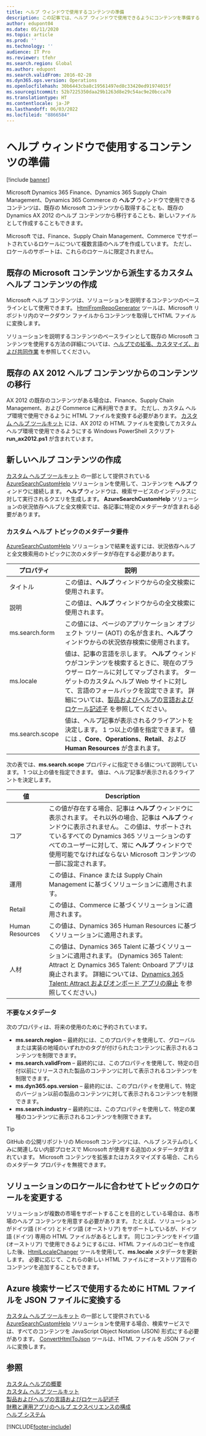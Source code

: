 ```yaml
---
title: ヘルプ ウィンドウで使用するコンテンツの準備
description: この記事では、ヘルプ ウィンドウで使用できるようにコンテンツを準備する方法について説明します。
author: edupont04
ms.date: 05/11/2020
ms.topic: article
ms.prod: ''
ms.technology: ''
audience: IT Pro
ms.reviewer: tfehr
ms.search.region: Global
ms.author: edupont
ms.search.validFrom: 2016-02-28
ms.dyn365.ops.version: Operations
ms.openlocfilehash: 30b6443cba8c19561497ed8c33420ed91974015f
ms.sourcegitcommit: 52b7225350daa29b1263d8e29c54ac9e20bcca70
ms.translationtype: HT
ms.contentlocale: ja-JP
ms.lasthandoff: 06/03/2022
ms.locfileid: "8866584"
---
```

# <a name="prepare-content-for-use-with-the-help-pane"></a>ヘルプ ウィンドウで使用するコンテンツの準備

[!include [banner](../includes/banner.md)]

Microsoft Dynamics 365 Finance、Dynamics 365 Supply Chain Management、Dynamics 365 Commerce の **ヘルプ** ウィンドウで使用できるコンテンツは、既存の Microsoft コンテンツから取得することも、既存の Dynamics AX 2012 のヘルプ コンテンツから移行することも、新しいファイルとして作成することもできます。

Microsoft では、Finance、Supply Chain Management、Commerce でサポートされているロケールについて複数言語のヘルプを作成しています。 ただし、ロケールのサポートは、これらのロケールに限定されません。

## <a name="creating-custom-help-content-that-is-derived-from-existing-microsoft-content"></a>既存の Microsoft コンテンツから派生するカスタム ヘルプ コンテンツの作成

Microsoft ヘルプ コンテンツは、ソリューションを説明するコンテンツのベースラインとして使用できます。 [HtmlFromRepoGenerator](custom-help-toolkit-HtmlFromRepoGenerator.md) ツールは、Microsoft リポジトリ内のマークダウン ファイルからコンテンツを取得してHTML ファイルに変換します。

ソリューションを説明するコンテンツのベースラインとして既存の Microsoft コンテンツを使用する方法の詳細については、[ヘルプでの拡張、カスタマイズ、および共同作業](contributor-guide.md) を参照してください。

## <a name="migrating-content-from-existing-ax-2012-help-content"></a>既存の AX 2012 ヘルプ コンテンツからのコンテンツの移行

AX 2012 の既存のコンテンツがある場合は、Finance、Supply Chain Management、および Commerce に再利用できます。 ただし、カスタム ヘルプ環境で使用できるように HTML ファイルを変換する必要があります。 [カスタム ヘルプ ツールキット](custom-help-toolkit.md) には、AX 2012 の HTML ファイルを変換してカスタム ヘルプ環境で使用できるようにする Windows PowerShell スクリプト **run_ax2012.ps1** が含まれています。

## <a name="creating-new-help-content"></a>新しいヘルプ コンテンツの作成

[カスタム ヘルプ ツールキット](custom-help-toolkit.md) の一部として提供されている [AzureSearchCustomHelp](walkthrough-help-azure.md) ソリューションを使用して、コンテンツを **ヘルプ** ウィンドウに接続します。 **ヘルプ** ウィンドウは、検索サービスのインデックスに対して実行されるクエリを生成します。 **AzureSearchCustomHelp** ソリューションの状況依存ヘルプと全文検索では、各記事に特定のメタデータが含まれる必要があります。

### <a name="metadata-requirements-for-custom-help-topics"></a><a name="metadata"></a>カスタム ヘルプ トピックのメタデータ要件

[AzureSearchCustomHelp](walkthrough-help-azure.md) ソリューションで結果を返すには、状況依存ヘルプと全文検索用のトピックに次のメタデータが存在する必要があります。

| プロパティ | 説明 |
|----------|-------------|
| タイトル | この値は、**ヘルプ** ウィンドウからの全文検索に使用されます。 |
| 説明 | この値は、**ヘルプ** ウィンドウからの全文検索に使用されます。 |
| ms.search.form | この値には、ページのアプリケーション オブジェクト ツリー (AOT) の名が含まれ、**ヘルプ** ウィンドウからの状況依存検索に使用されます。 |
| ms.locale | 値は、記事の言語を示します。 **ヘルプ** ウィンドウがコンテンツを検索するときに、現在のブラウザー ロケールに対してマップされます。 ターゲットのカスタム ヘルプ Web サイトに対して、言語のフォールバックを設定できます。 詳細については、[製品およびヘルプの言語およびロケール記述子](language-locale.md) を参照してください。 |
| ms.search.scope | 値は、ヘルプ記事が表示されるクライアントを決定します。 1 つ以上の値を指定できます。 値には 、**Core**、**Operations**、**Retail**、および **Human Resources** が含まれます。 |

次の表では、**ms.search.scope** プロパティに指定できる値について説明しています。 1 つ以上の値を指定できます。 値は、ヘルプ記事が表示されるクライアントを決定します。

| 値 | Description |
|-------|-------------|
| コア | この値が存在する場合、記事は **ヘルプ** ウィンドウに表示されます。 それ以外の場合、記事は **ヘルプ** ウィンドウに表示されません。 この値は、サポートされているすべての Dynamics 365 ソリューションのすべてのユーザーに対して、常に **ヘルプ** ウィンドウで使用可能でなければならない Microsoft コンテンツの一部に設定されます。 |
| 運用 | この値は、Finance または Supply Chain Management に基づくソリューションに適用されます。 |
| Retail | この値は、Commerce に基づくソリューションに適用されます。 |
| Human Resources | この値は、Dynamics 365 Human Resources に基づくソリューションに適用されます。 |
| 人材 | この値は、Dynamics 365 Talent に基づくソリューションに適用されます。 (Dynamics 365 Talent: Attract と Dynamics 365 Talent: Onboard アプリは廃止されます。 詳細については、[Dynamics 365 Talent: Attract およびオンボード アプリの廃止](https://community.dynamics.com/365/talent/b/dynamics365fortalent/posts/retiring-dynamics-365-talent-attract-and-nboard-apps) を参照してください。) |

### <a name="non-required-metadata"></a>不要なメタデータ

次のプロパティは、将来の使用のために予約されています。

- **ms.search.region** – 最終的には、このプロパティを使用して、グローバルまたは実装の地域のいずれかのタグが付けられたコンテンツに表示されるコンテンツを制限できます。
- **ms.search.validFrom** – 最終的には、このプロパティを使用して、特定の日付以前にリリースされた製品のコンテンツに対して表示されるコンテンツを制限できます。
- **ms.dyn365.ops.version** – 最終的には、このプロパティを使用して、特定のバージョン以前の製品のコンテンツに対して表示されるコンテンツを制限できます。
- **ms.search.industry** – 最終的には、このプロパティを使用して、特定の業種のコンテンツに表示されるコンテンツを制限できます。

> [!TIP]
> GitHub の公開リポジトリの Microsoft コンテンツには、ヘルプ システムのしくみに関連しない内部プロセスで Microsoft が使用する追加のメタデータが含まれています。 Microsoft コンテンツを拡張またはカスタマイズする場合、これらのメタデータ プロパティを無視できます。

## <a name="changing-the-locale-of-topics-to-match-the-locale-of-solutions"></a>ソリューションのロケールに合わせてトピックのロケールを変更する

ソリューションが複数の市場をサポートすることを目的としている場合は、各市場のヘルプ コンテンツを用意する必要があります。 たとえば、ソリューションがドイツ語 (ドイツ) とドイツ語 (オーストリア) をサポートしているが、ドイツ語 (ドイツ) 専用の HTML ファイルがあるとします。 同じコンテンツをドイツ語 (オーストリア) で使用できるようにするには、HTML ファイルのコピーを作成した後、[HtmlLocaleChanger](custom-help-toolkit-HtmlLocaleChanger.md) ツールを使用して、**ms.locale** メタデータを更新します。 必要に応じて、これらの新しい HTML ファイルにオーストリア固有のコンテンツを追加することもできます。

## <a name="converting-html-files-to-json-files-for-use-with-an-azure-search-service"></a>Azure 検索サービスで使用するために HTML ファイルを JSON ファイルに変換する

[カスタム ヘルプ ツールキット](custom-help-toolkit.md) の一部として提供されている [AzureSearchCustomHelp](walkthrough-help-azure.md) ソリューションを使用する場合、検索サービスでは、すべてのコンテンツを JavaScript Object Notation (JSON) 形式にする必要があります。 [ConvertHtmlToJson](custom-help-toolkit-ConvertHtmlToJson.md) ツールは、HTML ファイルを JSON ファイルに変換します。

## <a name="see-also"></a>参照

[カスタム ヘルプの概要](custom-help-overview.md)  
[カスタム ヘルプ ツールキット](custom-help-toolkit.md)  
[製品およびヘルプの言語およびロケール記述子](language-locale.md)  
[財務と運用アプリのヘルプ エクスペリエンスの構成](../../fin-ops/get-started/help-connect.md)  
[ヘルプ システム](../../fin-ops/get-started/help-overview.md)


[!INCLUDE[footer-include](../../../includes/footer-banner.md)]